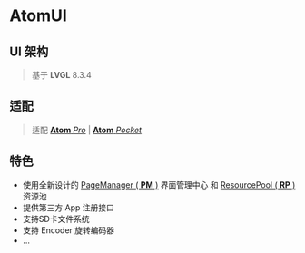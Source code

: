 # AtomUI

## UI 架构
> 基于 **LVGL** 8.3.4

## 适配
> 适配 [**Atom** _Pro_]() | [**Atom** _Pocket_]()

## 特色
* 使用全新设计的 [PageManager ( **PM** )](https://github.com/HanRabbit/AtomUI/tree/main/src/ui/utils/pm) 界面管理中心 和 [ResourcePool ( **RP** )](https://github.com/HanRabbit/AtomUI/tree/main/src/ui/res/rp) 资源池
* 提供第三方 App 注册接口
* 支持SD卡文件系统
* 支持 Encoder 旋转编码器
* ...

